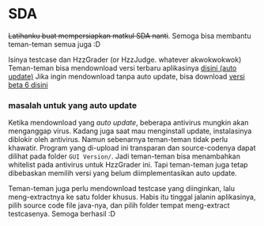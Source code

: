 # SDA

~~Latihanku buat mempersiapkan matkul SDA nanti~~. Semoga bisa membantu teman-teman semua juga :D



Isinya testcase dan HzzGrader (or HzzJudge. whatever akwokwokwok)
Teman-teman bisa mendownload versi terbaru aplikasinya [disini (auto update)](https://github.com/Hzzkygcs/SDA/releases)
Jika ingin mendownload tanpa auto update, bisa download [versi beta 6 disini](https://github.com/Hzzkygcs/SDA/releases/tag/1.0.beta6)



### masalah untuk yang auto update

Ketika mendownload yang *auto update*, beberapa antivirus mungkin akan menganggap virus. Kadang juga saat mau menginstall update, instalasinya diblokir oleh antivirus. Namun sebenarnya teman-teman tidak perlu khawatir. Program yang di-upload ini transparan dan source-codenya dapat dilihat pada folder `GUI Version/`. Jadi teman-teman bisa menambahkan whitelist pada antivirus untuk HzzGrader ini. Tapi teman-teman juga tetap dibebaskan memilih versi yang belum diimplementasikan auto update.



Teman-teman juga perlu mendownload testcase yang diinginkan, lalu meng-extractnya ke satu folder khusus. Habis itu tinggal jalanin aplikasinya, pilih source code file java-nya, dan pilih folder tempat meng-extract testcasenya.  Semoga berhasil :D